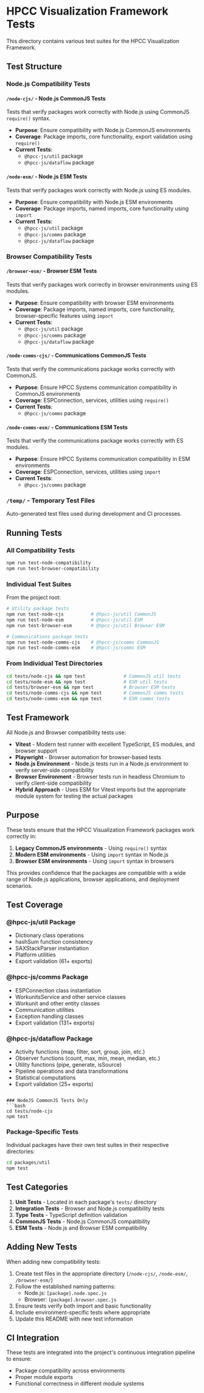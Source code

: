 # HPCC Visualization Framework Tests

This directory contains various test suites for the HPCC Visualization Framework.

## Test Structure

### Node.js Compatibility Tests

#### `/node-cjs/` - Node.js CommonJS Tests

Tests that verify packages work correctly with Node.js using CommonJS `require()` syntax.

- **Purpose**: Ensure compatibility with Node.js CommonJS environments
- **Coverage**: Package imports, core functionality, export validation using `require()`
- **Current Tests**:
  - `@hpcc-js/util` package
  - `@hpcc-js/dataflow` package

#### `/node-esm/` - Node.js ESM Tests

Tests that verify packages work correctly with Node.js using ES modules.

- **Purpose**: Ensure compatibility with Node.js ESM environments
- **Coverage**: Package imports, named imports, core functionality using `import`
- **Current Tests**:
  - `@hpcc-js/util` package
  - `@hpcc-js/comms` package
  - `@hpcc-js/dataflow` package

### Browser Compatibility Tests

#### `/browser-esm/` - Browser ESM Tests

Tests that verify packages work correctly in browser environments using ES modules.

- **Purpose**: Ensure compatibility with browser ESM environments
- **Coverage**: Package imports, named imports, core functionality, browser-specific features using `import`
- **Current Tests**:
  - `@hpcc-js/util` package
  - `@hpcc-js/comms` package
  - `@hpcc-js/dataflow` package

#### `/node-comms-cjs/` - Communications CommonJS Tests

Tests that verify the communications package works correctly with CommonJS.

- **Purpose**: Ensure HPCC Systems communication compatibility in CommonJS environments
- **Coverage**: ESPConnection, services, utilities using `require()`
- **Current Tests**:
  - `@hpcc-js/comms` package

#### `/node-comms-esm/` - Communications ESM Tests

Tests that verify the communications package works correctly with ES modules.

- **Purpose**: Ensure HPCC Systems communication compatibility in ESM environments
- **Coverage**: ESPConnection, services, utilities using `import`
- **Current Tests**:
  - `@hpcc-js/comms` package

### `/temp/` - Temporary Test Files

Auto-generated test files used during development and CI processes.

## Running Tests

### All Compatibility Tests

```bash
npm run test-node-compatibility
npm run test-browser-compatibility
```

### Individual Test Suites

From the project root:

```bash
# Utility package tests
npm run test-node-cjs          # @hpcc-js/util CommonJS
npm run test-node-esm          # @hpcc-js/util ESM
npm run test-browser-esm       # @hpcc-js/util Browser ESM

# Communications package tests
npm run test-node-comms-cjs    # @hpcc-js/comms CommonJS
npm run test-node-comms-esm    # @hpcc-js/comms ESM
```

### From Individual Test Directories

```bash
cd tests/node-cjs && npm test              # CommonJS util tests
cd tests/node-esm && npm test              # ESM util tests
cd tests/browser-esm && npm test           # Browser ESM tests
cd tests/node-comms-cjs && npm test        # CommonJS comms tests
cd tests/node-comms-esm && npm test        # ESM comms tests
```

## Test Framework

All Node.js and Browser compatibility tests use:

- **Vitest** - Modern test runner with excellent TypeScript, ES modules, and browser support
- **Playwright** - Browser automation for browser-based tests
- **Node.js Environment** - Node.js tests run in a Node.js environment to verify server-side compatibility
- **Browser Environment** - Browser tests run in headless Chromium to verify client-side compatibility
- **Hybrid Approach** - Uses ESM for Vitest imports but the appropriate module system for testing the actual packages

## Purpose

These tests ensure that the HPCC Visualization Framework packages work correctly in:

1. **Legacy CommonJS environments** - Using `require()` syntax
2. **Modern ESM environments** - Using `import` syntax in Node.js
3. **Browser ESM environments** - Using `import` syntax in browsers

This provides confidence that the packages are compatible with a wide range of Node.js applications, browser applications, and deployment scenarios.

## Test Coverage

### @hpcc-js/util Package

- Dictionary class operations
- hashSum function consistency
- SAXStackParser instantiation
- Platform utilities
- Export validation (61+ exports)

### @hpcc-js/comms Package

- ESPConnection class instantiation
- WorkunitsService and other service classes
- Workunit and other entity classes
- Communication utilities
- Exception handling classes
- Export validation (131+ exports)

### @hpcc-js/dataflow Package

- Activity functions (map, filter, sort, group, join, etc.)
- Observer functions (count, max, min, mean, median, etc.)
- Utility functions (pipe, generate, isSource)
- Pipeline operations and data transformations
- Statistical computations
- Export validation (25+ exports)

````

### NodeJS CommonJS Tests Only
```bash
cd tests/node-cjs
npm test
````

### Package-Specific Tests

Individual packages have their own test suites in their respective directories:

```bash
cd packages/util
npm test
```

## Test Categories

1. **Unit Tests** - Located in each package's `tests/` directory
2. **Integration Tests** - Browser and Node.js compatibility tests
3. **Type Tests** - TypeScript definition validation
4. **CommonJS Tests** - Node.js CommonJS compatibility
5. **ESM Tests** - Node.js and Browser ESM compatibility

## Adding New Tests

When adding new compatibility tests:

1. Create test files in the appropriate directory (`/node-cjs/`, `/node-esm/`, `/browser-esm/`)
2. Follow the established naming patterns:
   - Node.js: `[package].node.spec.js`
   - Browser: `[package].browser.spec.js`
3. Ensure tests verify both import and basic functionality
4. Include environment-specific tests where appropriate
5. Update this README with new test information

## CI Integration

These tests are integrated into the project's continuous integration pipeline to ensure:

- Package compatibility across environments
- Proper module exports
- Functional correctness in different module systems

